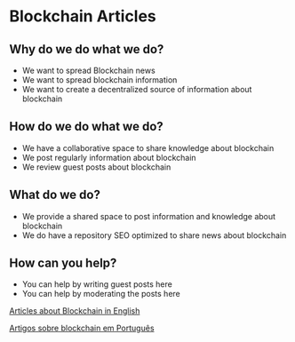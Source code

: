 # Blockchain Articles

## Why do we do what we do?
- We want to spread Blockchain news
- We want to spread blockchain information
- We want to create a decentralized source of information about blockchain

## How do we do what we do?
- We have a collaborative space to share knowledge about blockchain
- We post regularly information about blockchain 
- We review guest posts about blockchain

## What do we do?
- We provide a shared space to post information and knowledge about blockchain
- We do have a repository SEO optimized to share news about blockchain

## How can you help?
- You can help by writing guest posts here
- You can help by moderating the posts here

[Articles about Blockchain in English](./en/)

[Artigos sobre blockchain em Português](./pt/)
